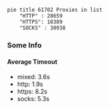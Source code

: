 
```mermaid
pie title 61702 Proxies in list
    "HTTP" : 28659
    "HTTPS": 10389
    "SOCKS" : 30938
```

### Some Info
#### Average Timeout

- mixed: 3.6s
- http: 1.9s
- https: 8.2s
- socks: 5.3s
